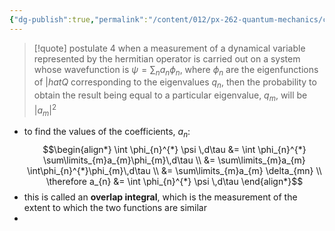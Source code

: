 ```yaml
---
{"dg-publish":true,"permalink":"/content/012/px-262-quantum-mechanics/c-the-basic-postulates/px-262-c4b-postulate-4/","noteIcon":"1","created":"2024-11-25T10:50:32.000+00:00","updated":"2024-12-07T15:50:56.040+00:00"}
---
```


> [!quote] postulate 4
> when a measurement of a dynamical variable represented by the hermitian operator is carried out on a system whose wavefunction is $\psi = \sum_{n}a_{n}\phi_n$, where $\phi_{n}$ are the eigenfunctions of $|hat Q$ corresponding to the eigenvalues $q_n$, then the probability to obtain the result being equal to a particular eigenvalue, $q_m$, will be $|a_{m}|^2$

- to find the values of the coefficients, $a_{n}:$ 
  $$\begin{align*}
	\int \phi_{n}^{*} \psi \,d\tau &= \int \phi_{n}^{*} \sum\limits_{m}a_{m}\phi_{m}\,d\tau \\
	&= \sum\limits_{m}a_{m} \int\phi_{n}^{*}\phi_{m}\,d\tau \\
	&= \sum\limits_{m}a_{m} \delta_{mn} \\
	\therefore a_{n} &= \int \phi_{n}^{*} \psi \,d\tau
\end{align*}$$
- this is called an **overlap integral**, which is the measurement of the extent to which the two functions are similar
- 